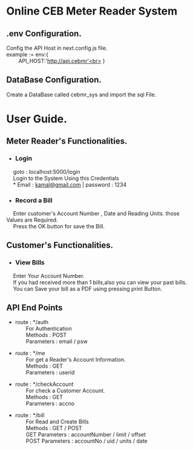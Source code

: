 # Online CEB Meter Reader System

## .env Configuration.

Config the API Host in next.config.js file.<br>
example :=   env:{<br>
&emsp;&emsp; API_HOST:'http://api.cebmr'<br>
}

## DataBase Configuration.

Create a DataBase called cebmr_sys and import the sql File.

# User Guide.

## Meter Reader's Functionalities.

* ### Login 
&emsp; goto : localhost:5000/login<br>
&emsp; Login to the System Using this Credentials<br>
&emsp; * Email : kamal@gmail.com | password : 1234<br>

* ### Record a Bill
&emsp; Enter customer's Account Number , Date and Reading Units. those Values are Required.<br>
&emsp; Press the OK button for save the Bill.<br>

## Customer's Functionalities.

* ### View Bills
&emsp; Enter Your Account Number.<br>
&emsp; If you had received more than 1 bills,also you can view your past bills.<br>
&emsp; You can Save your bill as a PDF using pressing print Button.<br> 

## API End Points
* route : */auth<br>
&emsp;&emsp;For Authentication<br>
&emsp;&emsp;Methods : POST<br>
&emsp;&emsp;Parameters : email / psw<br>

* route : */me<br>
&emsp;&emsp;For get a Reader's Account Information.<br>
&emsp;&emsp;Methods : GET<br> 
&emsp;&emsp;Parameters : userid<br>

* route : */checkAccount<br>
&emsp;&emsp;For check a Customer Account.<br>
&emsp;&emsp;Methods : GET<br>
&emsp;&emsp;Parameters : accno<br>

* route : */bill<br>
&emsp;&emsp;For Read and Create Bills<br>
&emsp;&emsp;Methods : GET / POST<br>
&emsp;&emsp;GET Parameters : accountNumber / limit / offset<br>
&emsp;&emsp;POST Parameters : accountNo / uid / units / date<br>